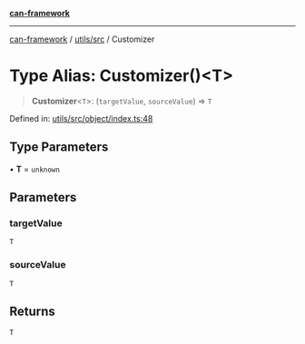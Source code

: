 [**can-framework**](../../../README.md)

***

[can-framework](../../../modules.md) / [utils/src](../README.md) / Customizer

# Type Alias: Customizer()\<T\>

> **Customizer**\<`T`\>: (`targetValue`, `sourceValue`) => `T`

Defined in: [utils/src/object/index.ts:48](https://github.com/acanowl/acanowl-framework/blob/803929d309daee638a276dd80756bc2cc91479c5/packages/utils/src/object/index.ts#L48)

## Type Parameters

• **T** = `unknown`

## Parameters

### targetValue

`T`

### sourceValue

`T`

## Returns

`T`
